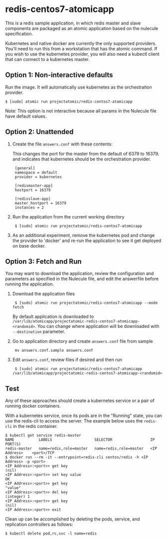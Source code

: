 # redis-centos7-atomicapp

This is a redis sample application, in which redis master and slave components are packaged as an atomic application based on the nulecule specification. 

Kubernetes and native docker are currently the only supported providers. You'll need to run this from a workstation that has the atomic command.  If you wish to use the kubernetes provider, you will also need a kubectl client that can connect to a kubernetes master.

## Option 1: Non-interactive defaults

Run the image. It will automatically use kubernetes as the orchestration provider.

    $ [sudo] atomic run projectatomic/redis-centos7-atomicapp

Note: This option is not interactive because all params in the Nulecule file have default values.

## Option 2: Unattended

1. Create the file `answers.conf` with these contents:

    This changes the port for the master from the default of 6379 to 16379. and indicates that kubernetes should be the orchestration provider.

        [general]
        namespace = default
        provider = kubernetes
        
        [redismaster-app]
        hostport = 16379

        [redisslave-app]
        master_hostport = 16379
        instances = 2

1. Run the application from the current working directory

        $ [sudo] atomic run projectatomic/redis-centos7-atomicapp

1. As an additional experiment, remove the kubernetes pod and change the provider to 'docker' and re-run the application to see it get deployed on base docker.

## Option 3: Fetch and Run

You may want to download the application, review the configuration and parameters as specified in the Nulecule file, and edit the answerfile before running the application.

1. Download the application files

        $ [sudo] atomic run projectatomic/redis-centos7-atomicapp --mode fetch

    By default application is downloaded to `/var/lib/atomicapp/projectatomic-redis-centos7-atomicapp-<randomid>`.
    You can change where application will be downloaded with `--destination` parameter.


2. Go to application directory and create `answers.conf` file from sample

        mv answers.conf.sample answers.conf

3. Edit `answers.conf`, review files if desired and then run

        $ [sudo] atomic run projectatomic/redis-centos7-atomicapp /var/lib/atomicapp/projectatomic-redis-centos7-atomicapp-<randomid>

## Test
Any of these approaches should create a kubernetes service or a pair of running docker containers. 

With a kubernetes service, once its pods are in the "Running" state, you can use the redis-cli to access the server.  The example below uses the `redis-cli` in the redis container.

```
$ kubectl get service redis-master
NAME           LABELS                   SELECTOR                 IP              PORT(S)
redis-master   name=redis,role=master   name=redis,role=master   <IP Address>    <port>/TCP
$ docker run --rm -it --entrypoint=redis-cli centos/redis -h <IP Address> -p <port>
<IP Address>:<port>> get key
(nil)
<IP Address>:<port>> set key value
OK
<IP Address>:<port>> get key
"value"
<IP Address>:<port>> del key
(integer) 1
<IP Address>:<port>> get key
(nil)
<IP Address>:<port>> exit
```

Clean up can be accomplished by deleting the pods, service, and replication controllers as follows:

    $ kubectl delete pod,rc,svc -l name=redis
